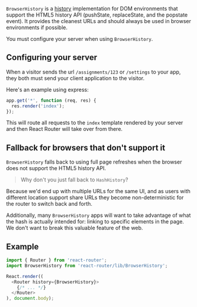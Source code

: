 `BrowserHistory` is a [history][Histories] implementation for DOM environments that
support the HTML5 history API (pushState, replaceState, and the popstate event).
It provides the cleanest URLs and should always be used in browser
environments if possible.

You must configure your server when using `BrowserHistory`.

Configuring your server
-----------------------

When a visitor sends the url `/assignments/123` or `/settings` to your
app, they both must send your client application to the visitor.

Here's an example using express:

```js
app.get('*', function (req, res) {
  res.render('index');
});
```

This will route all requests to the `index` template rendered by your
server and then React Router will take over from there.

Fallback for browsers that don't support it
-------------------------------------------

`BrowserHistory` falls back to using full page refreshes when the browser
does not support the HTML5 history API.

> Why don't you just fall back to `HashHistory`?

Because we'd end up with multiple URLs for the same UI, and as users
with different location support share URLs they become non-deterministic
for the router to switch back and forth.

Additionally, many `BrowserHistory` apps will want to take advantage of
what the hash is actually intended for: linking to specific elements in
the page. We don't want to break this valuable feature of the web.

Example
-------

```js
import { Router } from 'react-router';
import BrowserHistory from 'react-router/lib/BrowserHistory';

React.render((
  <Router history={BrowserHistory}>
    {/* ... */}
  </Router>
), document.body);
```

  [Histories]:#TODO

